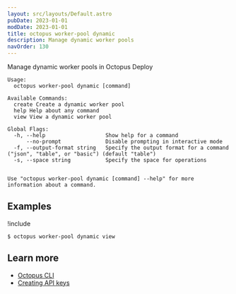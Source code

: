 ```yaml
---
layout: src/layouts/Default.astro
pubDate: 2023-01-01
modDate: 2023-01-01
title: octopus worker-pool dynamic
description: Manage dynamic worker pools
navOrder: 130
---
```


Manage dynamic worker pools in Octopus Deploy


```
Usage:
  octopus worker-pool dynamic [command]

Available Commands:
  create Create a dynamic worker pool
  help Help about any command
  view View a dynamic worker pool

Global Flags:
  -h, --help                   Show help for a command
      --no-prompt              Disable prompting in interactive mode
  -f, --output-format string   Specify the output format for a command ("json", "table", or "basic") (default "table")
  -s, --space string           Specify the space for operations


Use "octopus worker-pool dynamic [command] --help" for more information about a command.
```

## Examples

!include <samples-instance>


```
$ octopus worker-pool dynamic view

```

## Learn more

- [Octopus CLI](/docs/octopus-rest-api/cli)
- [Creating API keys](/docs/octopus-rest-api/how-to-create-an-api-key)